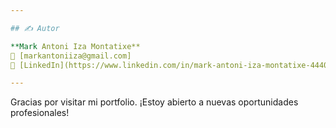```yaml
---

## ✍️ Autor

**Mark Antoni Iza Montatixe**  
📧 [markantoniiza@gmail.com]  
🔗 [LinkedIn](https://www.linkedin.com/in/mark-antoni-iza-montatixe-44405725a/)

---
```


Gracias por visitar mi portfolio. ¡Estoy abierto a nuevas oportunidades profesionales!

